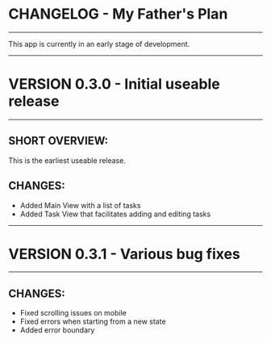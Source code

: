# **CHANGELOG - My Father's Plan**
----------------------------------
This app is currently in an early stage of development.

----------------------------------
# **VERSION 0.3.0** - Initial useable release
----------------------------------

## SHORT OVERVIEW:

This is the earliest useable release.

## CHANGES:

- Added Main View with a list of tasks
- Added Task View that facilitates adding and editing tasks

----------------------------------
# **VERSION 0.3.1** - Various bug fixes
----------------------------------

## CHANGES:

- Fixed scrolling issues on mobile
- Fixed errors when starting from a new state
- Added error boundary